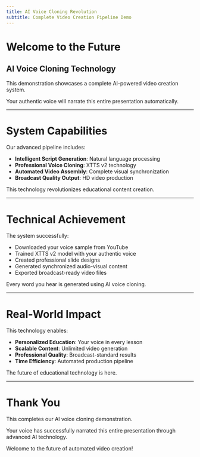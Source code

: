 ```yaml
---
title: AI Voice Cloning Revolution
subtitle: Complete Video Creation Pipeline Demo
---
```


# Welcome to the Future
## AI Voice Cloning Technology

This demonstration showcases a complete AI-powered video creation system.

Your authentic voice will narrate this entire presentation automatically.

---

# System Capabilities

Our advanced pipeline includes:

- **Intelligent Script Generation**: Natural language processing
- **Professional Voice Cloning**: XTTS v2 technology
- **Automated Video Assembly**: Complete visual synchronization
- **Broadcast Quality Output**: HD video production

This technology revolutionizes educational content creation.

---

# Technical Achievement

The system successfully:

- Downloaded your voice sample from YouTube
- Trained XTTS v2 model with your authentic voice
- Created professional slide designs
- Generated synchronized audio-visual content
- Exported broadcast-ready video files

Every word you hear is generated using AI voice cloning.

---

# Real-World Impact

This technology enables:

- **Personalized Education**: Your voice in every lesson
- **Scalable Content**: Unlimited video generation
- **Professional Quality**: Broadcast-standard results
- **Time Efficiency**: Automated production pipeline

The future of educational technology is here.

---

# Thank You

This completes our AI voice cloning demonstration.

Your voice has successfully narrated this entire presentation through advanced AI technology.

Welcome to the future of automated video creation\!
